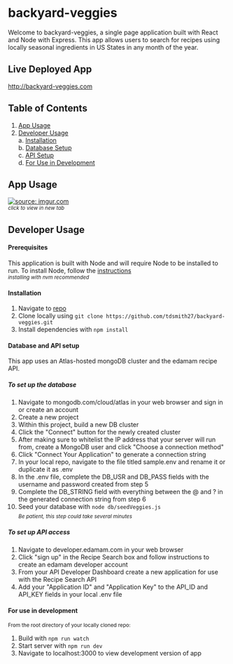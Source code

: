 # backyard-veggies

Welcome to backyard-veggies, a single page application built with React and Node with Express. This app allows users to search for recipes using locally seasonal ingredients in US States in any month of the year.

## Live Deployed App

http://backyard-veggies.com

## Table of Contents

1. [App Usage](#app-usage)
2. [Developer Usage](#developer-usage)
   <br>a. [Installation](#installation)
   <br>b. [Database Setup](#database-setup)
   <br>c. [API Setup](#to-set-up-api-access)
   <br>d. [For Use in Development](#for-use-in-development)

## App Usage

<a href="https://imgur.com/mycVTxz" target=blank><img src="https://i.imgur.com/mycVTxzh.gif" title="source: imgur.com" /></a>
<br><sub>_click to view in new tab_</sub>

## Developer Usage

#### Prerequisites

This application is built with Node and will require Node to be installed to run. To install Node, follow the [instructions](https://docs.npmjs.com/downloading-and-installing-node-js-and-npm) <br>
<sub>_installing with nvm recommended_</sub>

#### Installation

1. Navigate to [repo](https://github.com/tdsmith27/backyard-veggies)
2. Clone locally using `git clone https://github.com/tdsmith27/backyard-veggies.git`
3. Install dependencies with `npm install`

#### Database and API setup

This app uses an Atlas-hosted mongoDB cluster and the edamam recipe API.

##### To set up the database

1. Navigate to mongodb.com/cloud/atlas in your web browser and sign in or create an account
2. Create a new project
3. Within this project, build a new DB cluster
4. Click the "Connect" button for the newly created cluster
5. After making sure to whitelist the IP address that your server will run from, create a MongoDB user and click "Choose a connection method"
6. Click "Connect Your Application" to generate a connection string
7. In your local repo, navigate to the file titled sample.env and rename it or duplicate it as .env
8. In the .env file, complete the DB_USR and DB_PASS fields with the username and password created from step 5
9. Complete the DB_STRING field with everything between the @ and ? in the generated connection string from step 6
10. Seed your database with `node db/seedVeggies.js`<br>
    <sub>_Be patient, this step could take several minutes_</sub>

##### To set up API access

1. Navigate to developer.edamam.com in your web browser
2. Click "sign up" in the Recipe Search box and follow instructions to create an edamam developer account
3. From your API Developer Dashboard create a new application for use with the Recipe Search API
4. Add your "Application ID" and "Application Key" to the API_ID and API_KEY fields in your local .env file

#### For use in development

<sub>From the root directory of your locally cloned repo:</sub>

1. Build with `npm run watch`
2. Start server with `npm run dev`
3. Navigate to localhost:3000 to view development version of app
